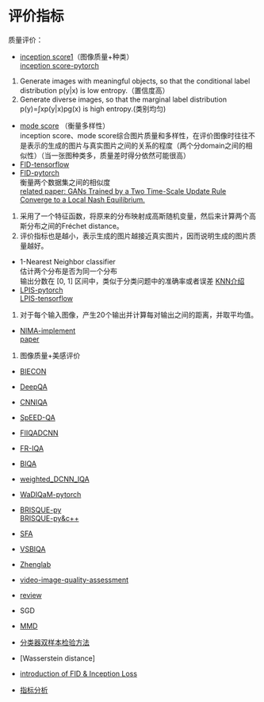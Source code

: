 # 评价指标
质量评价：
* [inception score1](https://github.com/openai/improved-gan/blob/master/inception_score/model.py)（图像质量+种类）\
[inception score-pytorch](https://github.com/sbarratt/inception-score-pytorch)
1. Generate images with meaningful objects, so that the conditional label distribution p(y|x) is low entropy.（置信度高）
2. Generate diverse images, so that the marginal label distribution p(y)=∫xp(y|x)pg(x) is high entropy.(类别均匀)

* [mode score](https://arxiv.org/pdf/1612.02136.pdf)
（衡量多样性）\
inception score、mode score综合图片质量和多样性，在评价图像时往往不是表示的生成的图片与真实图片之间的关系的程度（两个分domain之间的相似性）（当一张图种类多，质量差时得分依然可能很高）
* [FID-tensorflow](https://github.com/bioinf-jku/TTUR)
 * [FID-pytorch](https://github.com/mseitzer/pytorch-fid)\
衡量两个数据集之间的相似度\
[related paper:  GANs Trained by a Two Time-Scale Update Rule Converge to a Local Nash Equilibrium.](https://arxiv.org/pdf/1706.08500.pdf)
1. 采用了一个特征函数，将原来的分布映射成高斯随机变量，然后来计算两个高斯分布之间的Fréchet distance。
2. 评价指标也是越小，表示生成的图片越接近真实图片，因而说明生成的图片质量越好。
* 1-Nearest Neighbor classifier\
估计两个分布是否为同一个分布\
输出分数在 [0, 1] 区间中，类似于分类问题中的准确率或者误差
[KNN介绍](https://blog.csdn.net/sinat_24333409/article/details/78116723)
* [LPIS-pytorch](https://github.com/richzhang/PerceptualSimilarity)\
[LPIS-tensorflow](https://github.com/alexlee-gk/lpips-tensorflow)
1. 对于每个输入图像，产生20个输出并计算每对输出之间的距离，并取平均值。
* [NIMA-implement](https://github.com/idealo/image-quality-assessment)\
[paper](https://arxiv.org/pdf/1709.05424.pdf)
1. 图像质量+美感评价
* [BIECON](https://github.com/jongyookim/IQA_BIECON_release)
* [DeepQA](https://github.com/jongyookim/IQA_DeepQA_FR_release)

* [CNNIQA](https://github.com/lidq92/CNNIQA)

* [SpEED-QA](https://github.com/christosbampis/SpEED-QA_release)

* [FIIQADCNN](https://github.com/zhanglijun95/FIIQA)
* [FR-IQA](https://github.com/deerzq/Unsupervised-multi-metric-fusion-for-FR-IQA)
* [BIQA](https://github.com/adifatol/BIQA/blob/master/BIQA.ipynb)
* [weighted_DCNN_IQA](https://github.com/HC-2016/weighted_DCNN_IQA)
* [WaDIQaM-pytorch](https://github.com/lidq92/WaDIQaM)
* [BRISQUE-py](https://github.com/bukalapak/pybrisque)\
  [BRISQUE-py&c++](https://github.com/krshrimali/No-Reference-Image-Quality-Assessment-using-BRISQUE-Model)
* [SFA](https://github.com/lidq92/SFA)
* [VSBIQA](https://github.com/JayMarx/VSBIQA)
* [Zhenglab](https://github.com/zhenglab/IQA)
* [video-image-quality-assessment](https://github.com/vqa-lib/video-image-quality-assessment)
* [review](https://github.com/echopen/echopen_prototyping/blob/1d064ca09289d50b31fbf580b20a25949f0dcbb5/references/sigproc/IMGQ_metrics.md)
* SGD
* [MMD](http://www.jmlr.org/papers/volume13/gretton12a/gretton12a.pdf)
* [分类器双样本检验方法](https://arxiv.org/pdf/1610.06545.pdf)

* [Wasserstein distance]
  
* [introduction of FID & Inception Loss](https://nealjean.com/ml/frechet-inception-distance/#salimans2016improved)
* [指标分析](https://arxiv.org/pdf/1806.07755.pdf)
